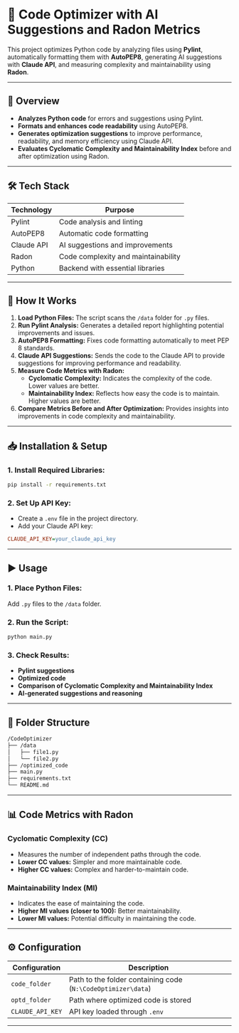 
# 🚀 Code Optimizer with AI Suggestions and Radon Metrics

This project optimizes Python code by analyzing files using **Pylint**, automatically formatting them with **AutoPEP8**, generating AI suggestions with **Claude API**, and measuring complexity and maintainability using **Radon**.

---

## 🎯 Overview
- **Analyzes Python code** for errors and suggestions using Pylint.
- **Formats and enhances code readability** using AutoPEP8.
- **Generates optimization suggestions** to improve performance, readability, and memory efficiency using Claude API.
- **Evaluates Cyclomatic Complexity and Maintainability Index** before and after optimization using Radon.

---

## 🛠️ Tech Stack

| Technology   | Purpose                          |
|--------------|----------------------------------|
| Pylint       | Code analysis and linting        |
| AutoPEP8     | Automatic code formatting        |
| Claude API   | AI suggestions and improvements  |
| Radon        | Code complexity and maintainability |
| Python       | Backend with essential libraries |

---

## 🚀 How It Works

1. **Load Python Files:** The script scans the `/data` folder for `.py` files.
2. **Run Pylint Analysis:** Generates a detailed report highlighting potential improvements and issues.
3. **AutoPEP8 Formatting:** Fixes code formatting automatically to meet PEP 8 standards.
4. **Claude API Suggestions:** Sends the code to the Claude API to provide suggestions for improving performance and readability.
5. **Measure Code Metrics with Radon:**
   - **Cyclomatic Complexity:** Indicates the complexity of the code. Lower values are better.
   - **Maintainability Index:** Reflects how easy the code is to maintain. Higher values are better.
6. **Compare Metrics Before and After Optimization:** Provides insights into improvements in code complexity and maintainability.

---

## 📥 Installation & Setup

### 1. Install Required Libraries:
```bash
pip install -r requirements.txt
```

### 2. Set Up API Key:
- Create a `.env` file in the project directory.
- Add your Claude API key:
```ini
CLAUDE_API_KEY=your_claude_api_key
```

---

## ▶️ Usage

### 1. Place Python Files:
Add `.py` files to the `/data` folder.

### 2. Run the Script:
```bash
python main.py
```

### 3. Check Results:
- **Pylint suggestions**
- **Optimized code**
- **Comparison of Cyclomatic Complexity and Maintainability Index**
- **AI-generated suggestions and reasoning**

---

## 📂 Folder Structure
```bash
/CodeOptimizer
├── /data
│   ├── file1.py
│   └── file2.py
├── /optimized_code
├── main.py
├── requirements.txt
└── README.md
```

---

## 📊 Code Metrics with Radon

### Cyclomatic Complexity (CC)
- Measures the number of independent paths through the code.
- **Lower CC values:** Simpler and more maintainable code.
- **Higher CC values:** Complex and harder-to-maintain code.

### Maintainability Index (MI)
- Indicates the ease of maintaining the code.
- **Higher MI values (closer to 100):** Better maintainability.
- **Lower MI values:** Potential difficulty in maintaining the code.

---

## ⚙️ Configuration

| Configuration    | Description                                  |
|------------------|----------------------------------------------|
| `code_folder`     | Path to the folder containing code (`N:\CodeOptimizer\data`) |
| `optd_folder`     | Path where optimized code is stored         |
| `CLAUDE_API_KEY`  | API key loaded through `.env`               |

---

